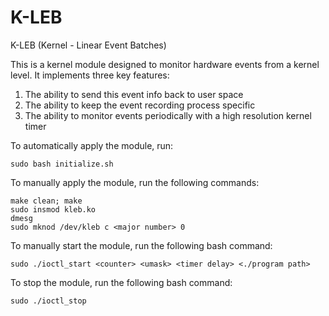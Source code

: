 # K-LEB
K-LEB (Kernel - Linear Event Batches)

This is a kernel module designed to monitor hardware events from a kernel level.
It implements three key features: 
  1) The ability to send this event info back to user space
  2) The ability to keep the event recording process specific
  3) The ability to monitor events periodically with a high resolution kernel timer

To automatically apply the module, run: 

```
sudo bash initialize.sh
```


To manually apply the module, run the following commands:
	
	
	make clean; make
	sudo insmod kleb.ko
	dmesg
	sudo mknod /dev/kleb c <major number> 0
	

To manually start the module, run the following bash command:
	
	sudo ./ioctl_start <counter> <umask> <timer delay> <./program path>
	
	
To stop the module, run the following bash command:
	
	
	sudo ./ioctl_stop
	

